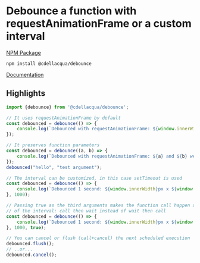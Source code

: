 # Debounce a function with requestAnimationFrame or a custom interval

[NPM Package](https://www.npmjs.com/package/@cdellacqua/debounce)

`npm install @cdellacqua/debounce`

[Documentation](https://github.com/cdellacqua/debounce.js/blob/main/docs/README.md)

## Highlights

```js
import {debounce} from '@cdellacqua/debounce';

// It uses requestAnimationFrame by default
const debounced = debounce(() => {
	console.log(`Debounced with requestAnimationFrame: ${window.innerWidth}px x ${window.innerHeight}px`);
});

// It preserves function parameters
const debounced = debounce((a, b) => {
	console.log(`Debounced with requestAnimationFrame: ${a} and ${b} were passed`);
});
debounced("hello", "test argument");

// The interval can be customized, in this case setTimeout is used
const debounced = debounce(() => {
	console.log(`Debounced 1 second: ${window.innerWidth}px x ${window.innerHeight}px`);
}, 1000);

// Passing true as the third arguments makes the function call happen at the start
// of the interval: call then wait instead of wait then call
const debounced = debounce(() => {
	console.log(`Debounced 1 second: ${window.innerWidth}px x ${window.innerHeight}px`);
}, 1000, true);

// You can cancel or flush (call+cancel) the next scheduled execution
debounced.flush();
// ..or...
debounced.cancel();
```
